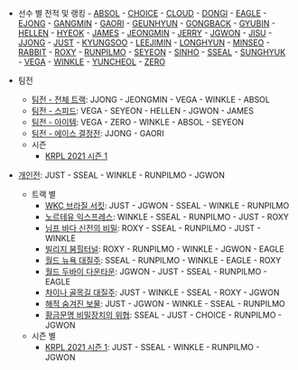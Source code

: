 - 선수 별 전적 및 랭킹
        - [ABSOL](../ABSOL)
        - [CHOICE](../CHOICE)
        - [CLOUD](../CLOUD)
        - [DONGI](../DONGI)
        - [EAGLE](../EAGLE)
        - [EJONG](../EJONG)
        - [GANGMIN](../GANGMIN)
        - [GAORI](../GAORI)
        - [GEUNHYUN](../GEUNHYUN)
        - [GONGBACK](../GONGBACK)
        - [GYUBIN](../GYUBIN)
        - [HELLEN](../HELLEN)
        - [HYEOK](../HYEOK)
        - [JAMES](../JAMES)
        - [JEONGMIN](../JEONGMIN)
        - [JERRY](../JERRY)
        - [JGWON](../JGWON)
        - [JISU](../JISU)
        - [JJONG](../JJONG)
        - [JUST](../JUST)
        - [KYUNGSOO](../KYUNGSOO)
        - [LEEJIMIN](../LEEJIMIN)
        - [LONGHYUN](../LONGHYUN)
        - [MINSEO](../MINSEO)
        - [RABBIT](../RABBIT)
        - [ROXY](../ROXY)
        - [RUNPILMO](../RUNPILMO)
        - [SEYEON](../SEYEON)
        - [SINHO](../SINHO)
        - [SSEAL](../SSEAL)
        - [SUNGHYUK](../SUNGHYUK)
        - [VEGA](../VEGA)
        - [WINKLE](../WINKLE)
        - [YUNCHEOL](../YUNCHEOL)
        - [ZERO](../ZERO)

- 팀전
    - [팀전 - 전체 트랙](../team-full): JJONG - JEONGMIN - VEGA - WINKLE - ABSOL
    - [팀전 - 스피드](../team-speed): VEGA - SEYEON - HELLEN - JGWON - JAMES
    - [팀전 - 아이템](../team-item): VEGA - ZERO - WINKLE - ABSOL - SEYEON
    - [팀전 - 에이스 결정전](../team-ace): JJONG - GAORI
    - 시즌
        - [KRPL 2021 시즌 1](../teams-t2021_1)
- [개인전](../singles-full): JUST - SSEAL - WINKLE - RUNPILMO - JGWON
    - 트랙 별
        - [WKC 브라질 서킷](../brazil): JUST - JGWON - SSEAL - WINKLE - RUNPILMO
        - [노르테유 익스프레스](../noex): WINKLE - SSEAL - RUNPILMO - JUST - ROXY
        - [님프 바다 신전의 비밀](../nymph): ROXY - SSEAL - RUNPILMO - JUST - WINKLE
        - [빌리지 붐힐터널](../boomhill): ROXY - RUNPILMO - WINKLE - JGWON - EAGLE
        - [월드 뉴욕 대질주](../newyork): SSEAL - RUNPILMO - WINKLE - EAGLE - ROXY
        - [월드 두바이 다운타운](../dubai): JGWON - JUST - SSEAL - RUNPILMO - EAGLE
        - [차이나 골목길 대질주](../golmokgil): JUST - WINKLE - SSEAL - ROXY - JGWON
        - [해적 숨겨진 보물](../haesumbo): JUST - JGWON - WINKLE - SSEAL - RUNPILMO
        - [황금문명 비밀장치의 위협](../jangchi): SSEAL - JUST - CHOICE - RUNPILMO - JGWON
    - 시즌 별
        - [KRPL 2021 시즌 1](../singles-s2021_1): JUST - SSEAL - WINKLE - RUNPILMO - JGWON
